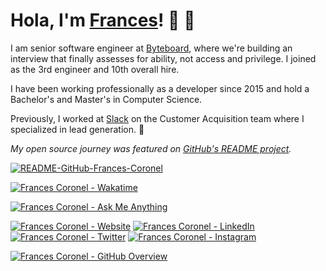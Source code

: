 # Hola, I'm [Frances](https://francescoronel.com)! 🍓 🍫

I am senior software engineer at [Byteboard](https://byteboard.dev), where we're building an interview that finally assesses for ability, not access and privilege. I joined as the 3rd engineer and 10th overall hire.

I have been working professionally as a developer since 2015 and hold a Bachelor's and Master's in Computer Science.

Previously, I worked at [Slack](https://slack.com) on the Customer Acquisition team where I specialized in lead generation. 🌱

*My open source journey was featured on [GitHub's README project](https://github.com/readme/stories/frances-coronel).*

[![README-GitHub-Frances-Coronel](https://user-images.githubusercontent.com/4284691/184511703-af836526-bd88-463e-a7ee-2a4e778024d2.jpg)](https://github.com/readme/stories/frances-coronel)

<!-- [![Frances Coronel - Follow on Twitter](https://img.shields.io/twitter/follow/FrancesCoronel?logo=twitter&style=for-the-badge&color=blue)](https://twitter.com/FrancesCoronel) -->

[![Frances Coronel - Wakatime](https://wakatime.com/badge/user/3c657641-ecb4-45cf-8af1-26ec2a51c881.svg?style=for-the-badge)](https://wakatime.com/@francescoronel)

[![Frances Coronel - Ask Me Anything](https://img.shields.io/static/v1?label=GitHub%20Discussions&message=Ask%20Me%20Anything&color=green&style=for-the-badge&logo=github&logoColor=white)](https://github.com/FrancesCoronel/FrancesCoronel/discussions/categories/ask-me-anything)

<!-- [![Frances Coronel - GitHub - Profile Views](https://komarev.com/ghpvc/?username=FrancesCoronel&label=Profile+Views&style=for-the-badge&color=yellow)](https://github.com/FrancesCoronel?tab=repositories&sort=stargazers) [![Frances Coronel - Follow on GitHub](https://img.shields.io/github/followers/francescoronel?logo=github&style=for-the-badge&color=black)](https://github.com/francescoronel?tab=followers) -->

[![Frances Coronel - Website](https://img.shields.io/badge/Website-3b5998?style=for-the-badge&logo=notion&logoColor=white&color=black)](https://francescoronel.com) [![Frances Coronel - LinkedIn](https://img.shields.io/badge/-LinkedIn-0e76a8?style=for-the-badge&logo=Linkedin&logoColor=white)](https://linkedin.com/in/francescoronel) [![Frances Coronel - Twitter](https://img.shields.io/badge/-Twitter-00acee?style=for-the-badge&logo=Twitter&logoColor=white)](https://twitter.com/FrancesCoronel) [![Frances Coronel - Instagram](https://img.shields.io/badge/-Instagram-e4405f?style=for-the-badge&logo=Instagram&logoColor=white)](https://instagram.com/francesvcoronel/) 

[![Frances Coronel - GitHub Overview](https://github-readme-stats.vercel.app/api?username=francescoronel&show_icons=true&theme=vue-dark&locale=en)](https://github.com/FrancesCoronel?tab=repositories&sort=stargazers)
